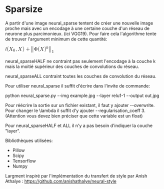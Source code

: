 # Sparsize


A partir d'une image neural_sparse tentent de créer une nouvelle image proche mais avec un encodage à une certaine couche d'un réseau de neurone plus parcimonieux.
(ici VGG19). Pour faire cela l'algorithme tente de trouver l'argument minimum de cette quantité:

![Alt](/CodeCogsEqn.gif "erreur 1")

neural_sparseHALF ne contraint pas seulement l'encodage à la couche k mais la moitié supérieur des couches de convolutions du réseau.

neural_sparseALL contraint toutes les couches de convolution du réseau.

Pour utiliser neural_sparse il suffit d'écrire dans l'invite de commande:

python neural_sparse.py --img example.jpg --layer relu1-1 --output out.jpg

Pour réécrire la sortie sur un fichier existant, il faut y ajouter --overwrite.
Pour changer le \lambda il suffit d'y ajouter --regularisation_coeff 3. (Attention vous devez bien préciser que cette variable est un float)

Pour neural_sparseHALF et ALL il n'y a pas besoin d'indiquer la couche "layer".

Bibliothèques utilisées:
- Pillow
- Scipy
- Tensorflow
- Numpy

Largment inspiré par l'implémentation du transfert de style par Anish Athalye : https://github.com/anishathalye/neural-style
